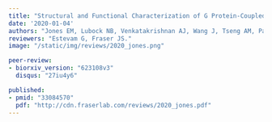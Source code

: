 ```yaml
---
title: "Structural and Functional Characterization of G Protein-Coupled Receptors with Deep Mutational Scanning."
date: '2020-01-04'
authors: "Jones EM, Lubock NB, Venkatakrishnan AJ, Wang J, Tseng AM, Paggi JM, Latorraca NR, Cancilla D, Satyadi M, Davis JE, Babu MM, Dror RO, Kosuri S."
reviewers: "Estevam G, Fraser JS."
image: "/static/img/reviews/2020_jones.png"

peer-review:
- biorxiv_version: "623108v3"
  disqus: "27iu4y6"

published:
- pmid: "33084570"
  pdf: "http://cdn.fraserlab.com/reviews/2020_jones.pdf"
---
```

